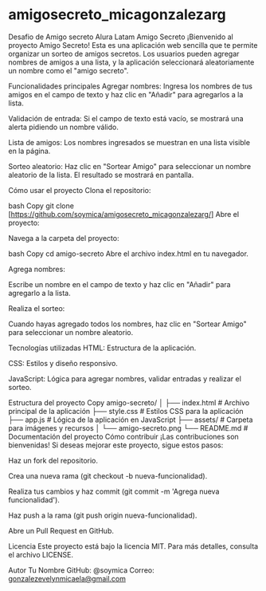 # amigosecreto_micagonzalezarg
Desafio de Amigo secreto Alura Latam
Amigo Secreto ¡Bienvenido al proyecto Amigo Secreto! Esta es una aplicación web sencilla que te permite organizar un sorteo de amigos secretos. Los usuarios pueden agregar nombres de amigos a una lista, y la aplicación seleccionará aleatoriamente un nombre como el "amigo secreto".

Funcionalidades principales Agregar nombres: Ingresa los nombres de tus amigos en el campo de texto y haz clic en "Añadir" para agregarlos a la lista.

Validación de entrada: Si el campo de texto está vacío, se mostrará una alerta pidiendo un nombre válido.

Lista de amigos: Los nombres ingresados se muestran en una lista visible en la página.

Sorteo aleatorio: Haz clic en "Sortear Amigo" para seleccionar un nombre aleatorio de la lista. El resultado se mostrará en pantalla.

Cómo usar el proyecto Clona el repositorio:

bash Copy git clone [https://github.com/soymica/amigosecreto_micagonzalezarg/] Abre el proyecto:

Navega a la carpeta del proyecto:

bash Copy cd amigo-secreto Abre el archivo index.html en tu navegador.

Agrega nombres:

Escribe un nombre en el campo de texto y haz clic en "Añadir" para agregarlo a la lista.

Realiza el sorteo:

Cuando hayas agregado todos los nombres, haz clic en "Sortear Amigo" para seleccionar un nombre aleatorio.

Tecnologías utilizadas HTML: Estructura de la aplicación.

CSS: Estilos y diseño responsivo.

JavaScript: Lógica para agregar nombres, validar entradas y realizar el sorteo.

Estructura del proyecto Copy amigo-secreto/ │ ├── index.html # Archivo principal de la aplicación ├── style.css # Estilos CSS para la aplicación ├── app.js # Lógica de la aplicación en JavaScript ├── assets/ # Carpeta para imágenes y recursos │ └── amigo-secreto.png └── README.md # Documentación del proyecto Cómo contribuir ¡Las contribuciones son bienvenidas! Si deseas mejorar este proyecto, sigue estos pasos:

Haz un fork del repositorio.

Crea una nueva rama (git checkout -b nueva-funcionalidad).

Realiza tus cambios y haz commit (git commit -m 'Agrega nueva funcionalidad').

Haz push a la rama (git push origin nueva-funcionalidad).

Abre un Pull Request en GitHub.

Licencia Este proyecto está bajo la licencia MIT. Para más detalles, consulta el archivo LICENSE.

Autor Tu Nombre GitHub: @soymica Correo: gonzalezevelynmicaela@gmail.com
